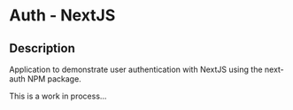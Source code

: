 # Auth - NextJS

## Description
Application to demonstrate user authentication with NextJS using the next-auth NPM package.

This is a work in process...
